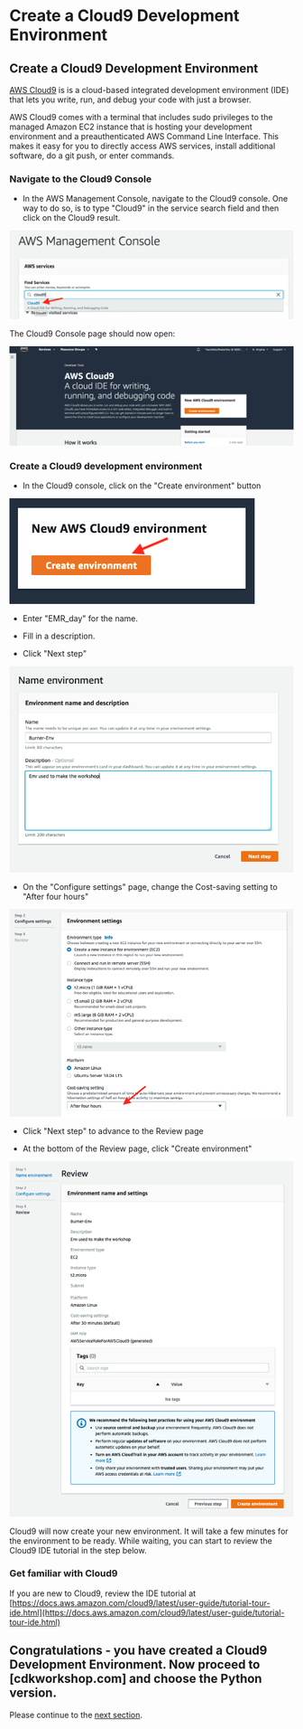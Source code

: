 # Create a Cloud9 Development Environment

## Create a Cloud9 Development Environment

[AWS Cloud9](https://aws.amazon.com/cloud9/) is is a cloud-based integrated development environment (IDE) that lets you write, run, and debug your code with just a browser.

AWS Cloud9 comes with a terminal that includes sudo privileges to the managed Amazon EC2 instance that is hosting your development environment and a preauthenticated AWS Command Line Interface. This makes it easy for you to directly access AWS services, install additional software, do a git push, or enter commands.

### Navigate to the Cloud9 Console

* In the AWS Management Console, navigate to the Cloud9 console.  One way to do so, is to type "Cloud9" in the service search field and then click on the Cloud9 result.

![screenshot](images/C900.png)

The Cloud9 Console page should now open:

![screenshot](images/C90.png)

### Create a Cloud9 development environment

* In the Cloud9 console, click on the "Create environment" button 

![screenshot](images/C901.png)

* Enter "EMR_day" for the name.

* Fill in a description.

* Click "Next step"

![screenshot](images/C91-new.png)

* On the "Configure settings" page, change the Cost-saving setting to "After four hours"

![screenshot](images/C92.png)

* Click "Next step" to advance to the Review page

* At the bottom of the Review page, click "Create environment"

![screenshot](images/C93-new.png)

Cloud9 will now create your new environment.  It will take a few minutes for the environment to be ready.   While waiting, you can start to review the Cloud9 IDE tutorial in the step below.

### Get familiar with Cloud9
If you are new to Cloud9, review the IDE tutorial at [https://docs.aws.amazon.com/cloud9/latest/user-guide/tutorial-tour-ide.html](https://docs.aws.amazon.com/cloud9/latest/user-guide/tutorial-tour-ide.html)

## Congratulations - you have created a Cloud9 Development Environment. Now proceed to [cdkworkshop.com] and choose the Python version.
Please continue to the [next section](L1c-EMRCreate.md).

